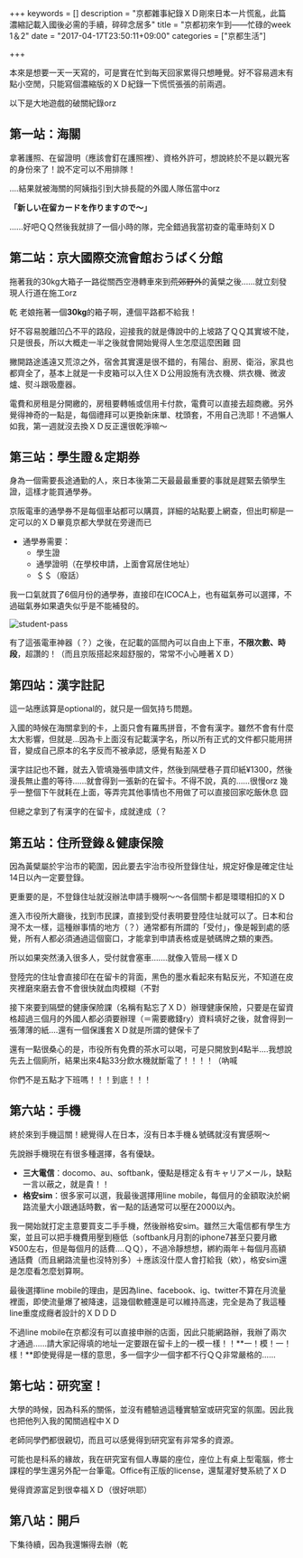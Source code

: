 +++
keywords = []
description = "京都雜事紀錄ＸＤ剛來日本一片慌亂，此篇濃縮記載入國後必需的手續，碎碎念居多"
title = "京都初來乍到——忙碌的week 1＆2"
date = "2017-04-17T23:50:11+09:00"
categories = ["京都生活"]

+++

本來是想要一天一天寫的，可是實在忙到每天回家累得只想睡覺。好不容易週末有點小空閒，只能寫個濃縮版的ＸＤ紀錄一下慌慌張張的前兩週。

以下是大地遊戲的破關紀錄orz

## 第一站：海關

拿著護照、在留證明（應該會釘在護照裡）、資格外許可，想說終於不是以觀光客的身份來了！說不定可以不用排隊！

….結果就被海關的阿姨指引到大排長龍的外國人隊伍當中orz

**「新しい在留カードを作りますので〜」**

…...好吧ＱＱ然後我就排了一個小時的隊，完全錯過我當初查的電車時刻ＸＤ

## 第二站：京大國際交流會館おうばく分館

拖著我的30kg大箱子一路從關西空港轉車來到~~荒郊野外~~的黃檗之後......就立刻發現人行道在施工orz

乾 老娘拖著一個**30kg**的箱子啊，連個平路都不給我！

好不容易脫離凹凸不平的路段，迎接我的就是傳說中的上坡路了ＱＱ其實坡不陡，只是很長，所以大概走一半之後就會開始覺得人生怎麼這麼困難 囧

撇開路途遙遠又荒涼之外，宿舍其實還是很不錯的，有陽台、廚房、衛浴，家具也都齊全了，基本上就是一卡皮箱可以入住ＸＤ公用設施有洗衣機、烘衣機、微波爐、熨斗跟吸塵器。

電費和房租是分開繳的，房租要轉帳或信用卡付款，電費可以直接去超商繳。另外覺得神奇的一點是，每個禮拜可以更換新床單、枕頭套，不用自己洗耶！不過懶人如我，第一週就沒去換ＸＤ反正還很乾淨嘛～

## 第三站：學生證＆定期券

身為一個需要長途通勤的人，來日本後第二天最最最重要的事就是趕緊去領學生證，這樣才能買通學券。

京阪電車的通學券不是每個車站都可以購買，詳細的站點要上網查，但出町柳是一定可以的ＸＤ畢竟京都大學就在旁邊而已

* 通學券需要：
  * 學生證
  * 通學證明（在學校申請，上面會寫居住地址）
  * ＄＄（廢話）

我一口氣就買了6個月份的通學券，直接印在ICOCA上，也有磁氣券可以選擇，不過磁氣券如果遺失似乎是不能補發的。

![student-pass](/img/201704-student-pass.png)

有了這張電車神器（？）之後，在記載的區間內可以自由上下車，**不限次數、時段**，超讚的！（而且京阪搭起來超舒服的，常常不小心睡著ＸＤ）

## 第四站：漢字註記

這一站應該算是optional的，就只是一個気持ち問題。

入國的時候在海關拿到的卡，上面只會有羅馬拼音，不會有漢字。雖然不會有什麼太大影響，但就是...因為卡上面沒有記載漢字名，所以所有正式的文件都只能用拼音，變成自己原本的名字反而不被承認，感覺有點差ＸＤ

漢字註記也不難，就去入管填幾張申請文件，然後到隔壁巷子買印紙¥1300，然後漫長無止盡的等待......就會得到一張新的在留卡。不得不說，真的......很慢orz 幾乎一整個下午就耗在上面，等弄完其他事情也不用做了可以直接回家吃飯休息 囧

但總之拿到了有漢字的在留卡，成就達成（？

## 第五站：住所登錄＆健康保險

因為黃檗屬於宇治市的範圍，因此要去宇治市役所登錄住址，規定好像是確定住址14日以內一定要登錄。

更重要的是，不登錄住址就沒辦法申請手機啊～～各個關卡都是環環相扣的ＸＤ

進入市役所大廳後，找到市民課，直接到受付表明要登陸住址就可以了。日本和台灣不太一樣，這種辦事情的地方（？）通常都有所謂的「受付」，像是報到處的感覺，所有人都必須通過這個窗口，才能拿到申請表格或是號碼牌之類的東西。

所以如果突然湧入很多人，受付就會塞車.......就像入管局一樣ＸＤ

登陸完的住址會直接印在在留卡的背面，黑色的墨水看起來有點反光，不知道在皮夾裡磨來磨去會不會很快就血肉模糊（不對

接下來要到隔壁的健康保險課（名稱有點忘了ＸＤ）辦理健康保險，只要是在留資格超過三個月的外國人都必須要辦理（＝需要繳錢ry）資料填好之後，就會得到一張薄薄的紙....還有一個保護套ＸＤ就是所謂的健保卡了

還有一點很桑心的是，市役所有免費的茶水可以喝，可是只開放到4點半….我想說先去上個廁所，結果出來4點33分飲水機就斷電了！！！！（吶喊

你們不是五點才下班嗎！！！到底！！！

## 第六站：手機

終於來到手機這關！總覺得人在日本，沒有日本手機＆號碼就沒有實感啊～

先說辦手機現在有很多種選擇，各有優缺。

- **三大電信**：docomo、au、softbank，優點是穩定＆有キャリアメール，缺點一言以蔽之，就是貴！！
- **格安sim**：很多家可以選，我最後選擇用line mobile，每個月的金額取決於網路流量大小跟通話時數，省一點的話通常可以壓在2000以內。

我一開始就打定主意要買支二手手機，然後辦格安sim。雖然三大電信都有學生方案，並且可以把手機費用壓到極低（softbank月月割的iphone7甚至只要月繳¥500左右，但是每個月的話費....ＱＱ），不過冷靜想想，綁約兩年＋每個月高額通話費（而且網路流量也沒特別多）＋應該沒什麼人會打給我（欸），格安sim還是怎麼看怎麼划算啊。

最後選擇line mobile的理由，是因為line、facebook、ig、twitter不算在月流量裡面，即使流量爆了被降速，這幾個軟體還是可以維持高速，完全是為了我這種line重度成癮者設計的ＸＤＤＤ

不過line mobile在京都沒有可以直接申辦的店面，因此只能網路辦，我辦了兩次才通過......請大家記得填的地址一定要跟在留卡上的一模一樣！！**一！模！一！樣！**即使覺得是一樣的意思，多一個字少一個字都不行ＱＱ非常嚴格的......

## 第七站：研究室！

大學的時候，因為科系的關係，並沒有體驗過這種實驗室或研究室的氛圍。因此我也把他列入我的闖關過程中ＸＤ

老師同學們都很親切，而且可以感覺得到研究室有非常多的資源。

可能也是科系的緣故，我在研究室有個人專屬的座位，座位上有桌上型電腦，修士課程的學生還另外配一台筆電。Office有正版的license，還幫灌好雙系統了ＸＤ

覺得資源富足到很幸福ＸＤ（很好哄耶）

## 第八站：開戶

下集待續，因為我還懶得去辦（乾






